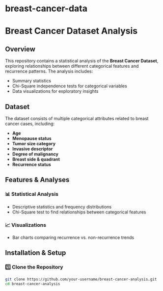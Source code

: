 # breast-cancer-data
# Breast Cancer Dataset Analysis

## Overview

This repository contains a statistical analysis of the **Breast Cancer Dataset**, exploring relationships between different categorical features and recurrence patterns. The analysis includes:
- Summary statistics
- Chi-Square independence tests for categorical variables
- Data visualizations for exploratory insights

## Dataset

The dataset consists of multiple categorical attributes related to breast cancer cases, including:
- **Age**
- **Menopause status**
- **Tumor size category**
- **Invasive descriptor**
- **Degree of malignancy**
- **Breast side & quadrant**
- **Recurrence status**

## Features & Analyses

### 📊 Statistical Analysis
- Descriptive statistics and frequency distributions
- Chi-Square test to find relationships between categorical features

### 📈 Visualizations
- Bar charts comparing recurrence vs. non-recurrence trends

## Installation & Setup

### 1️⃣ Clone the Repository
```bash
git clone https://github.com/your-username/breast-cancer-analysis.git
cd breast-cancer-analysis
